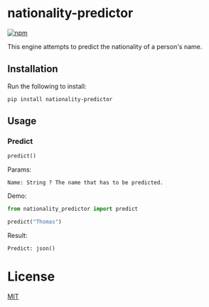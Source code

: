 # nationality-predictor

[![npm](https://img.shields.io/pypi/v/nationality-predictor.svg)](https://pypi.org/project/nationality-predictor/)

This engine attempts to predict the nationality of a person's name.

## Installation

Run the following to install:

```console
pip install nationality-predictor
```

## Usage

### Predict

```python
predict()
```

Params:

```
Name: String ? The name that has to be predicted.
```

Demo:

```python
from nationality_predictor import predict

predict("Thomas")
```

Result:
```
Predict: json()
```

# License
[MIT](https://github.com/dewittethomas/nationality-predictor/blob/master/LICENSE)
